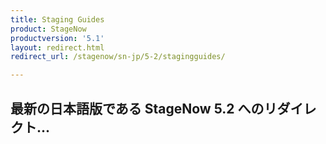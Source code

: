 ```yaml
---
title: Staging Guides
product: StageNow
productversion: '5.1'
layout: redirect.html
redirect_url: /stagenow/sn-jp/5-2/stagingguides/

---
```


## 最新の日本語版である StageNow 5.2 へのリダイレクト...

